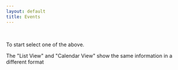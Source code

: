 ```yaml
---
layout: default
title: Events
---
```

<!-- <div>
     <button class="btn btn-primary" type="button" id="btn1" onclick='getEventsAll()'>List view</button>

  <a href="{% link _docs/services/team-new.md %}" role="button" class="btn btn-primary btn-large">Calendar View</a>

  <a href="{% link _docs/services/event-new.md %}" role="button" class="btn btn-primary btn-large">New Event</a>
   
   <a href="{% link _docs/services/team-new.md %}" role="button" class="btn btn-secondary btn-large">New Team</a>
     <a href="{% link _docs/services/member-new.md %}" role="button" class="btn btn-secondary btn-large">New User</a>
       <a href="{% link _docs/services/places.md %}" role="button" class="btn btn-success btn-large">List Place</a>
      <a href="{% link _docs/services/place-new.md %}" role="button" class="btn btn-success btn-large">New Place</a>
</div> -->


<div class="container">
    <div id="results"><div>
    <!-- <h1> NEW LIST</h1>-->
    <!-- {% for event in message %}
        {{ event }}
    {% endfor %} -->
</div>
<br>
<p>To start select one of the above.<p>
<p>The "List View" and "Calendar View" show the same information in a different format</p>
<!-- 
<div>
    <button onclick='updateEvents()' id="btn3">Update Events on GitHub</button>
</div> -->

<!-- <div>
    <a href="https://airtable.com/shrEHeEsIbilPyjwI">Click to confirm your attendence.</a>
</div> -->

<!-- <section id="control-center">
    <button id="get-btn">GET Data</button>
    <button id="post-btn">POST Data</button>
</section> -->


<script>
    //Main decision hub sync / await in order.
    async function main(){
       const events = await eventsList(); //From axios.js. Will return "resoved" section of Promise.
       console.log("Promise has finished eventsListAll", events); //Once above line is completed this is then run.
       displayEvents(events);
       //const getAliass = await getAliasList(); //Above
       //console.log("Promise has finished aliasListAll")
    }


    // function goToEdit(event){
    //     // $('form').on('submit', function (event) {
    //     console.log("IEDDDDD: ", event);
    //     // event.preventDefault();    
    // } 

    //Service_From_Team
    //Team_invited (Team)
    //Team_Invited_Text_LU
    //Team_Members_Invited_LU
    //Team_Members_Invited_Text_FO


    function displayEvents(events){
        let html = '';
        events.forEach(item => {
            if(item.fields.Confirmed_Text_LU == undefined){
                item.fields.Confirmed_Text_LU = "";
                console.log("CONFIRMED: ", item.fields.Confirmed_Text_LU);
            }        // p.then((events) => {
        //     console.log("FROM PROMISE: ", events);
        //     events.forEach(event => {
        //         if(event.fields.Confirmed_Text_LU == undefined){
        //             event.fields.Confirmed_Text_LU = "";
        //             console.log("CONFIRMED: ", event.fields.Confirmed_Text_LU);
        //         }

               
    
        //         html +=
        //         `<br>
        //         <div class="card shadow mb-4">
        //             <div class="card-header py-3">
        //                 <h6 class="m-0 font-weight-bold text-primary">${event.fields.Title}</h6>
        //             </div>
        //             <div class="card-body">
        //                 <div class="table-responsive">
        //                     <table class="table table-bordered" id="22" width="100%" cellspacing="0">
        //                     <thead><th>Title</th><th>Details</th></thead>
        //                     <tbody>
        //                         <tr><td>Status<td>${event.fields.Status}</td></tr>
        //                         <tr><td>Date / Time<td>${event.fields.Date_Start}</td></tr>
        //                         <tr><td>Place</td><td>${event.fields.Title_From_Places_LU}</td></tr>
        //                         <tr><td>Meet At</td><td>${event.fields.Meeting_From_Places_LU}</td></tr>
        //                         <tr><td>Place (Info)</td><td>${event.fields.Notes_From_Places_LU}</td></tr>
        //                         <tr><td>Team Invited</td><td>${event.fields.Team_Invited_Text_LU}</td></tr>
        //                         <tr><td>Team members Invited</td><td>${event.fields.Team_Members_Invited_Text_FO}</td></tr>
        //                         <tr><td>Confrimed Attending</td><td>${event.fields.Author_Text_LU}</td></tr>
        //                     </tbody>
        //                     </table>
        //         ` 

        //         // html +=
        //         //  `<button class="btn btn-primary btn-block btn-large" onclick="goToEdit(${event.id})">Edit</button></div></div></div>`

        //         html += 
        //         `<form><input type="hidden" id="eventId" name="eventId" value="${event.id}">
        //                  <button class="btn btn-primary btn-block" type="submit" id="form1">Confirm / Edit / Delete</button></form></div></div></div>`


        //     }); //End of forEach;

        //     document.getElementById('results').innerHTML = html; 
        //     //getAliasList();
        // })
        // .catch((message) => {
        //     console.log("FROM PROMISE: ", message);
        // });
        // // console.log("RESULTSS: ", results);

        //------------------------

        //  <input type="hidden" id="eventId" name="eventId" value="${event.id}">
        //                         <button class="btn btn-primary btn-block" type="submit" id="submitForm">Confirm / Edit / //Delete</button>

        
        
            html +=
            `<br>
            <div class="card shadow mb-4">
                <div class="card-header py-3">
                    <h6 class="m-0 font-weight-bold text-primary">${item.fields.Title}</h6>
                </div>
                <div class="card-body">
                    <div class="table-responsive">
                        <table class="table table-bordered" id="22" width="100%" cellspacing="0">
                        <thead><th>Title</th><th>Details</th></thead>
                        <tbody>
                            <tr><td>Status<td>${item.fields.Status}</td></tr>
                            <tr><td>Date / Time<td>${item.fields.Date_Start}</td></tr>
                            <tr><td>Place</td><td>${item.fields.Title_From_Places_LU}</td></tr>
                            <tr><td>Meet At</td><td>${item.fields.Meeting_From_Places_LU}</td></tr>
                            <tr><td>Place (Info)</td><td>${item.fields.Notes_From_Places_LU}</td></tr>
                            <tr><td>Team Invited</td><td>${item.fields.Team_Invited_Title_Text_LU}</td></tr>
                            <tr><td>Team members Invited</td><td>${item.fields.Team_Members_Invited_Text_FO}</td></tr>
                            <tr><td>Confirmed Attending</td><td>${item.fields.Confirmed_Text_LU}</td></tr>
                        </tbody>
                        </table>
                        <button class="btn btn-danger" type="button" id="delete" onclick="deleteItem('${item.id}')">Delete</button>
                    </div>
                </div>
            </div>
            ` 
        });
        document.getElementById('results').innerHTML = html; 
    }


    $('form').on('submit', function (item) {
         item.preventDefault();
       
    });

    async function deleteItem(item){
        const response = await removeItem(item, "Event");
    };

    function getAliasList(){
        const restHeader = {
            'Authorization':'Bearer keysXtWsXZz4g68dA',
            'Content-Type':'application/json'
        }
        $.ajax({
            url: 'https://api.airtable.com/v0/appNBMp3C4tRCcJFy/Who',
            headers: restHeader
            })
            .then(function(fromAPI){ 
                let data = fromAPI.records;
                console.log("Confirm Alias List: ", data);
                data.map(function(data2){
                    let id = data2.id;
                    let title = data2.fields.Alias;
                    ddConfirm.append($('<option></option>').attr('value', id).text(title));
                
                })
        });
    }
    
    $(document).ready(function() {
     
        //For Place drop down / select.
        let ddConfirm = $('#confirm');
        ddConfirm.empty();
        ddConfirm.append('<option selected="true" disabled>Select your alias to confirm..</option>');
        ddConfirm.prop('selectedIndex', 0);

        let html = '';

        //Trigger the main decision tree hub.
        main();
       

    });
</script>